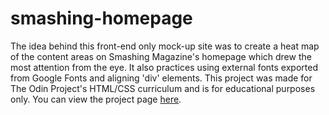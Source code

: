 # smashing-homepage

The idea behind this front-end only mock-up site was to create a heat map of the content areas on Smashing Magazine's homepage which drew the most attention from the eye. It also practices using external fonts exported from Google Fonts and aligning 'div' elements. This project was made for The Odin Project's HTML/CSS curriculum and is for educational purposes only. You can view the project page [here](https://www.theodinproject.com/courses/html5-and-css3/lessons/design-teardown).
